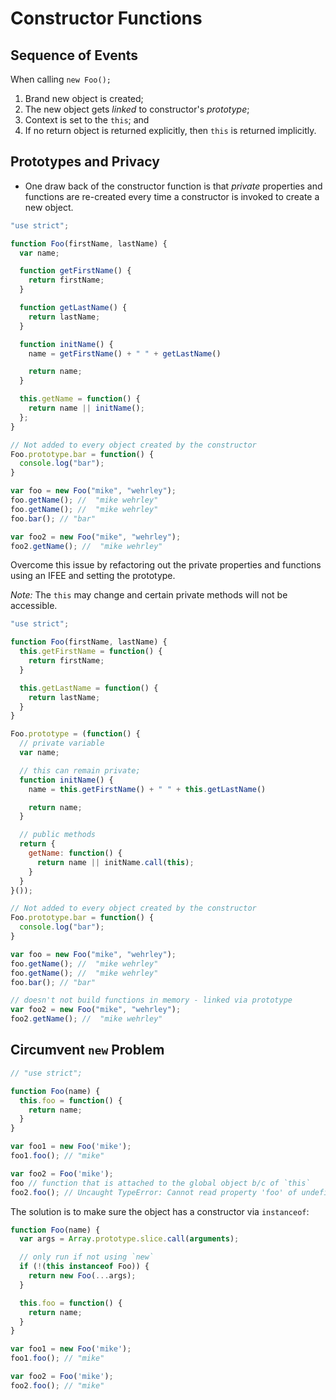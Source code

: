 # Constructor Functions

## Sequence of Events

When calling `new Foo();`

1. Brand new object is created;
1. The new object gets _linked_ to constructor's _prototype_;
1. Context is set to the `this`; and
1. If no return object is returned explicitly, then `this` is returned implicitly.

## Prototypes and Privacy

* One draw back of the constructor function is that _private_ properties and functions are re-created every time a constructor is invoked to create a new object.

```JavaScript
"use strict";

function Foo(firstName, lastName) {
  var name;

  function getFirstName() {
    return firstName;
  }

  function getLastName() {
    return lastName;
  }

  function initName() {
    name = getFirstName() + " " + getLastName()

    return name;
  }

  this.getName = function() {
    return name || initName();
  };
}

// Not added to every object created by the constructor
Foo.prototype.bar = function() {
  console.log("bar");
}

var foo = new Foo("mike", "wehrley");
foo.getName(); //  "mike wehrley"
foo.getName(); //  "mike wehrley"
foo.bar(); // "bar"

var foo2 = new Foo("mike", "wehrley");
foo2.getName(); //  "mike wehrley"
```

Overcome this issue by refactoring out the private properties and functions using an IFEE and setting the prototype.

*Note:* The `this` may change and certain private methods will not be accessible.

```JavaScript
"use strict";

function Foo(firstName, lastName) {
  this.getFirstName = function() {
    return firstName;
  }

  this.getLastName = function() {
    return lastName;
  }
}

Foo.prototype = (function() {
  // private variable
  var name;

  // this can remain private;
  function initName() {
    name = this.getFirstName() + " " + this.getLastName()

    return name;
  }

  // public methods
  return {
    getName: function() {
      return name || initName.call(this);
    }
  }
}());

// Not added to every object created by the constructor
Foo.prototype.bar = function() {
  console.log("bar");
}

var foo = new Foo("mike", "wehrley");
foo.getName(); //  "mike wehrley"
foo.getName(); //  "mike wehrley"
foo.bar(); // "bar"

// doesn't not build functions in memory - linked via prototype
var foo2 = new Foo("mike", "wehrley");
foo2.getName(); //  "mike wehrley"
```

## Circumvent `new` Problem

```JavaScript
// "use strict";

function Foo(name) {
  this.foo = function() {
    return name;
  }
}

var foo1 = new Foo('mike');
foo1.foo(); // "mike"

var foo2 = Foo('mike');
foo // function that is attached to the global object b/c of `this`
foo2.foo(); // Uncaught TypeError: Cannot read property 'foo' of undefined
```
The solution is to make sure the object has a constructor via `instanceof`:

```JavaScript
function Foo(name) {
  var args = Array.prototype.slice.call(arguments);

  // only run if not using `new`
  if (!(this instanceof Foo)) {
    return new Foo(...args);
  }

  this.foo = function() {
    return name;
  }
}

var foo1 = new Foo('mike');
foo1.foo(); // "mike"

var foo2 = Foo('mike');
foo2.foo(); // "mike"
```
